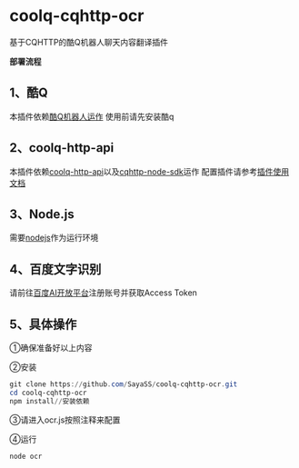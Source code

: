 # coolq-cqhttp-ocr
基于CQHTTP的酷Q机器人聊天内容翻译插件

**部署流程**



## 1、酷Q
本插件依赖[酷Q机器人运作](https://cqp.cc/)
使用前请先安装酷q
## 2、coolq-http-api
本插件依赖[coolq-http-api](https://github.com/richardchien/coolq-http-api)以及[cqhttp-node-sdk](https://github.com/richardchien/cqhttp-node-sdk)运作
配置插件请参考[插件使用文档](https://github.com/richardchien/cqhttp-node-sdk)
## 3、Node.js
需要[nodejs](https://nodejs.org/en/)作为运行环境
## 4、百度文字识别
请前往[百度AI开放平台](https://ai.baidu.com/ai-doc/OCR/zk3h7xz52)注册账号并获取Access Token
## 5、具体操作
①确保准备好以上内容

②安装
```ps1
git clone https://github.com/SayaSS/coolq-cqhttp-ocr.git
cd coolq-cqhttp-ocr
npm install//安装依赖
```

③请进入ocr.js按照注释来配置 

④运行
```ps1
node ocr
```
